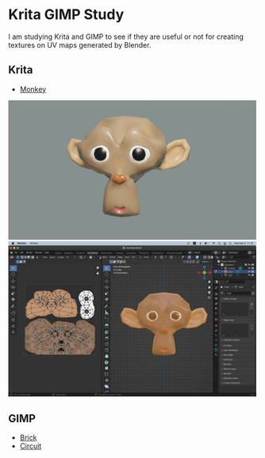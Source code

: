 # Krita GIMP Study

I am studying Krita and GIMP to see if they are useful or not for creating textures on UV maps generated by Blender.

## Krita

- [Monkey](./krita/monkey)

<img src="./krita/monkey/Suzanne.png" width=500>

<img src="./krita/monkey/ScreenShot.png" width=500>

## GIMP

- [Brick](./gimp/brick)
- [Circuit](./gimp/circuit)
